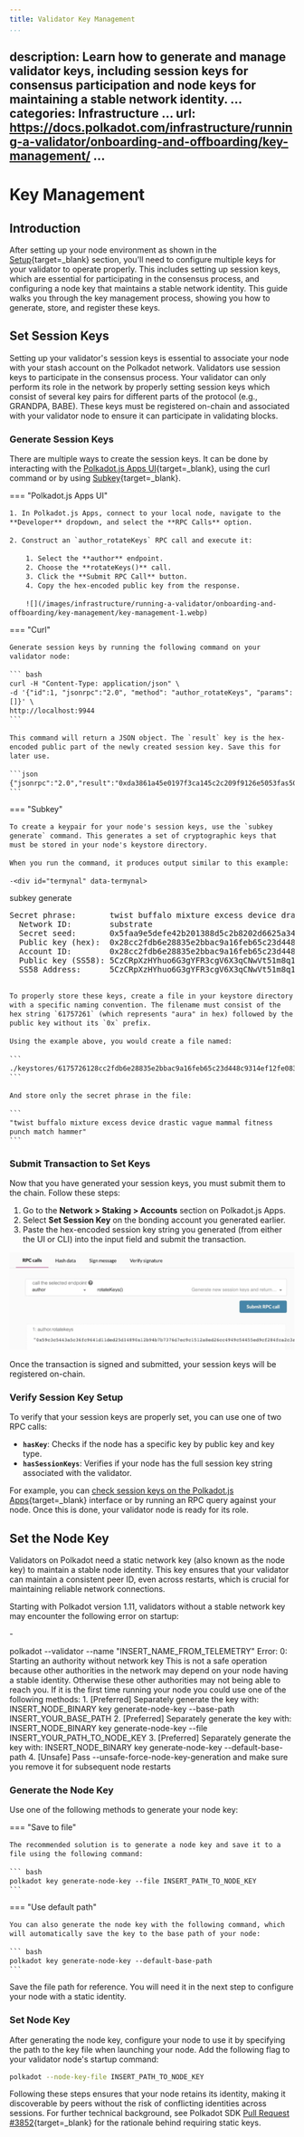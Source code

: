 ```yaml
---
title: Validator Key Management
...
```

description: Learn how to generate and manage validator keys, including session keys for consensus
  participation and node keys for maintaining a stable network identity.
...
categories: Infrastructure
...
url: https://docs.polkadot.com/infrastructure/running-a-validator/onboarding-and-offboarding/key-management/
...
---

# Key Management

## Introduction

After setting up your node environment as shown in the [Setup](/infrastructure/running-a-validator/onboarding-and-offboarding/set-up-validator){target=\_blank} section, you'll need to configure multiple keys for your validator to operate properly. This includes setting up session keys, which are essential for participating in the consensus process, and configuring a node key that maintains a stable network identity. This guide walks you through the key management process, showing you how to generate, store, and register these keys.

## Set Session Keys

Setting up your validator's session keys is essential to associate your node with your stash account on the Polkadot network. Validators use session keys to participate in the consensus process. Your validator can only perform its role in the network by properly setting session keys which consist of several key pairs for different parts of the protocol (e.g., GRANDPA, BABE). These keys must be registered on-chain and associated with your validator node to ensure it can participate in validating blocks.

### Generate Session Keys

There are multiple ways to create the session keys. It can be done by interacting with the [Polkadot.js Apps UI](https://polkadot.js.org/apps/#/explorer){target=\_blank}, using the curl command or by using [Subkey](https://paritytech.github.io/polkadot-sdk/master/subkey/index.html){target=\_blank}.

=== "Polkadot.js Apps UI"

    1. In Polkadot.js Apps, connect to your local node, navigate to the **Developer** dropdown, and select the **RPC Calls** option.

    2. Construct an `author_rotateKeys` RPC call and execute it:

        1. Select the **author** endpoint.
        2. Choose the **rotateKeys()** call.
        3. Click the **Submit RPC Call** button.
        4. Copy the hex-encoded public key from the response.

        ![](/images/infrastructure/running-a-validator/onboarding-and-offboarding/key-management/key-management-1.webp)

=== "Curl"

    Generate session keys by running the following command on your validator node:

    ``` bash
    curl -H "Content-Type: application/json" \
    -d '{"id":1, "jsonrpc":"2.0", "method": "author_rotateKeys", "params":[]}' \
    http://localhost:9944
    ```

    This command will return a JSON object. The `result` key is the hex-encoded public part of the newly created session key. Save this for later use.
    
    ```json
    {"jsonrpc":"2.0","result":"0xda3861a45e0197f3ca145c2c209f9126e5053fas503e459af4255cf8011d51010","id":1}
    ```

=== "Subkey"

    To create a keypair for your node's session keys, use the `subkey generate` command. This generates a set of cryptographic keys that must be stored in your node's keystore directory.

    When you run the command, it produces output similar to this example:

    -<div id="termynal" data-termynal>
  <span data-ty="input"><span class="file-path"></span>subkey generate</span>
  <pre>
Secret phrase:       twist buffalo mixture excess device drastic vague mammal fitness punch match hammer
  Network ID:        substrate
  Secret seed:       0x5faa9e5defe42b201388d5c2b8202d6625a344abc9aa52943a71f12cb90b88a9
  Public key (hex):  0x28cc2fdb6e28835e2bbac9a16feb65c23d448c9314ef12fe083b61bab8fc2755
  Account ID:        0x28cc2fdb6e28835e2bbac9a16feb65c23d448c9314ef12fe083b61bab8fc2755
  Public key (SS58): 5CzCRpXzHYhuo6G3gYFR3cgV6X3qCNwVt51m8q14ZcChsSXQ
  SS58 Address:      5CzCRpXzHYhuo6G3gYFR3cgV6X3qCNwVt51m8q14ZcChsSXQ
  </pre>
</div>


    To properly store these keys, create a file in your keystore directory with a specific naming convention. The filename must consist of the hex string `61757261` (which represents "aura" in hex) followed by the public key without its `0x` prefix.

    Using the example above, you would create a file named:

    ```
    ./keystores/6175726128cc2fdb6e28835e2bbac9a16feb65c23d448c9314ef12fe083b61bab8fc2755
    ```

    And store only the secret phrase in the file:

    ```
    "twist buffalo mixture excess device drastic vague mammal fitness punch match hammer"
    ```

### Submit Transaction to Set Keys

Now that you have generated your session keys, you must submit them to the chain. Follow these steps:

1. Go to the **Network > Staking > Accounts** section on Polkadot.js Apps.
2. Select **Set Session Key** on the bonding account you generated earlier.
3. Paste the hex-encoded session key string you generated (from either the UI or CLI) into the input field and submit the transaction.

![](/images/infrastructure/running-a-validator/onboarding-and-offboarding/key-management/key-management-2.webp)

Once the transaction is signed and submitted, your session keys will be registered on-chain.

### Verify Session Key Setup

To verify that your session keys are properly set, you can use one of two RPC calls:

- **`hasKey`**: Checks if the node has a specific key by public key and key type.
- **`hasSessionKeys`**: Verifies if your node has the full session key string associated with the validator.

For example, you can [check session keys on the Polkadot.js Apps](https://polkadot.js.org/apps/#/rpc){target=\_blank} interface or by running an RPC query against your node. Once this is done, your validator node is ready for its role.

## Set the Node Key

Validators on Polkadot need a static network key (also known as the node key) to maintain a stable node identity. This key ensures that your validator can maintain a consistent peer ID, even across restarts, which is crucial for maintaining reliable network connections.

Starting with Polkadot version 1.11, validators without a stable network key may encounter the following error on startup:

-<div id="termynal" data-termynal>
  <span data-ty="input"><span class="file-path"></span>polkadot --validator --name "INSERT_NAME_FROM_TELEMETRY"</span>
  <span data-ty>Error:</span>
  <span data-ty>0: Starting an authority without network key</span>
  <span data-ty>This is not a safe operation because other authorities in the network may depend on your node having a stable identity.</span>
  <span data-ty>Otherwise these other authorities may not being able to reach you.</span>
  <span data-ty>If it is the first time running your node you could use one of the following methods:</span>
  <span data-ty>1. [Preferred] Separately generate the key with: INSERT_NODE_BINARY key generate-node-key --base-path INSERT_YOUR_BASE_PATH</span>
  <span data-ty>2. [Preferred] Separately generate the key with: INSERT_NODE_BINARY key generate-node-key --file INSERT_YOUR_PATH_TO_NODE_KEY</span>
  <span data-ty>3. [Preferred] Separately generate the key with: INSERT_NODE_BINARY key generate-node-key --default-base-path</span>
  <span data-ty>4. [Unsafe] Pass --unsafe-force-node-key-generation and make sure you remove it for subsequent node restarts</span>
  <span data-ty="input"><span class="file-path"></span></span>
</div>


### Generate the Node Key

Use one of the following methods to generate your node key:

=== "Save to file"

    The recommended solution is to generate a node key and save it to a file using the following command:

    ``` bash
    polkadot key generate-node-key --file INSERT_PATH_TO_NODE_KEY
    ```
    
=== "Use default path"

    You can also generate the node key with the following command, which will automatically save the key to the base path of your node:

    ``` bash
    polkadot key generate-node-key --default-base-path
    ```

Save the file path for reference. You will need it in the next step to configure your node with a static identity.

### Set Node Key

After generating the node key, configure your node to use it by specifying the path to the key file when launching your node. Add the following flag to your validator node's startup command:

``` bash
polkadot --node-key-file INSERT_PATH_TO_NODE_KEY
```

Following these steps ensures that your node retains its identity, making it discoverable by peers without the risk of conflicting identities across sessions. For further technical background, see Polkadot SDK [Pull Request #3852](https://github.com/paritytech/polkadot-sdk/pull/3852){target=\_blank} for the rationale behind requiring static keys.
